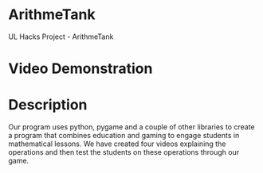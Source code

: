 # ArithmeTank
UL Hacks Project - ArithmeTank

# Video Demonstration


# Description
Our program uses python, pygame and a couple of other libraries to create a program that combines education and gaming to engage students in mathematical lessons. We have created four videos explaining the operations and then test the students on these operations through our game.
